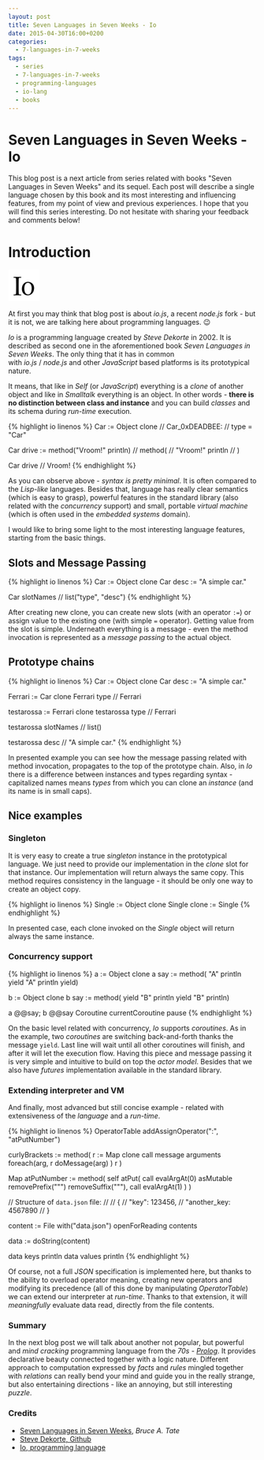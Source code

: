 ```yaml
---
layout: post
title: Seven Languages in Seven Weeks - Io
date: 2015-04-30T16:00+0200
categories:
  - 7-languages-in-7-weeks
tags:
  - series
  - 7-languages-in-7-weeks
  - programming-languages
  - io-lang
  - books
---
```


# Seven Languages in Seven Weeks - Io

<quote class="disclaimer">This blog post is a next article from series related with books "Seven Languages in Seven Weeks" and its sequel. Each post will describe a single language chosen by this book and its most interesting and influencing features, from my point of view and previous experiences. I hope that you will find this series interesting. Do not hesitate with sharing your feedback and comments below!</quote>

# Introduction

<img class="right io-logo" alt="Io Logo" src="/assets/IoLogo.png" />

At first you may think that blog post is about *io.js*, a recent *node.js* fork - but it is not, we are talking here about programming languages. :wink:

*Io* is a programming language created by *Steve Dekorte* in 2002. It is described as second one in the aforementioned book *Seven Languages in Seven Weeks*. The only thing that it has in common<br/>with *io.js* / *node.js* and other *JavaScript* based platforms is its prototypical nature.

It means, that like in *Self* (or *JavaScript*) everything is a *clone* of another object and like in *Smalltalk* everything is an object. In other words - **there is no distinction between class and instance** and you can build *classes* and its schema during *run-time* execution.

{% highlight io linenos %}
Car := Object clone
//   Car_0xDEADBEE:
// type            = "Car"

Car drive := method("Vroom!" println)
// method(
//  "Vroom!" println
// )

Car drive
// Vroom!
{% endhighlight %}

As you can observe above - *syntax is pretty minimal*. It is often compared to the *Lisp-like* languages. Besides that, language has really clear semantics (which is easy to grasp), powerful features in the standard library (also related with the *concurrency* support) and small, portable *virtual machine* (which is often used in the *embedded systems* domain).

I would like to bring some light to the most interesting language features, starting from the basic things.

## Slots and Message Passing

{% highlight io linenos %}
Car := Object clone
Car desc := "A simple car."

Car slotNames
// list("type", "desc")
{% endhighlight %}

After creating new clone, you can create new slots (with an operator `:=`) or assign value to the existing one (with simple `=` operator). Getting value from the slot is simple. Underneath everything is a message - even the method invocation is represented as a *message passing* to the actual object.

## Prototype chains

{% highlight io linenos %}
Car := Object clone
Car desc := "A simple car."

Ferrari := Car clone
Ferrari type
// Ferrari

testarossa := Ferrari clone
testarossa type
// Ferrari

testarossa slotNames
// list()

testarossa desc
// "A simple car."
{% endhighlight %}

In presented example you can see how the message passing related with method invocation, propagates to the top of the prototype chain. Also, in *Io* there is a difference between instances and types regarding syntax - capitalized names means *types* from which you can clone an *instance* (and its name is in small caps).

## Nice examples

### Singleton

It is very easy to create a true *singleton* instance in the prototypical language. We just need to provide our implementation in the *clone* slot for that instance. Our implementation will return always the same copy. This method requires consistency in the language - it should be only one way to create an object copy.

{% highlight io linenos %}
Single := Object clone
Single clone := Single
{% endhighlight %}

In presented case, each clone invoked on the *Single* object will return always the same instance.

### Concurrency support

{% highlight io linenos %}
a := Object clone
a say := method(
    "A" println
    yield
    "A" println
    yield)

b := Object clone
b say := method(
    yield
    "B" println
    yield
    "B" println)

a @@say; b @@say
Coroutine currentCoroutine pause
{% endhighlight %}

On the basic level related with concurrency, *Io* supports *coroutines*. As in the example, two *coroutines* are switching back-and-forth thanks the message `yield`. Last line will wait until all other coroutines will finish, and after it will let the execution flow. Having this piece and message passing it is very simple and intuitive to build on top the *actor model*. Besides that we also have *futures* implementation available in the standard library.

### Extending interpreter and VM

And finally, most advanced but still concise example - related with extensiveness of the *language* and a *run-time*.

{% highlight io linenos %}
OperatorTable addAssignOperator(":", "atPutNumber")

curlyBrackets := method(
    r := Map clone
    call message arguments foreach(arg,
        r doMessage(arg)
    )
    r
)

Map atPutNumber := method(
    self atPut(
        call evalArgAt(0) asMutable removePrefix("\"") removeSuffix("\""),
        call evalArgAt(1)
    )
)

// Structure of `data.json` file:
//
// {
//    "key": 123456,
//    "another_key: 4567890
// }

content := File with("data.json") openForReading contents

data := doString(content)

data keys println
data values println
{% endhighlight %}

Of course, not a full *JSON* specification is implemented here, but thanks to the ability to overload operator meaning, creating new operators and modifying its precedence (all of this done by manipulating *OperatorTable*) we can extend our interpreter at *run-time*. Thanks to that extension, it will *meaningfully* evaluate data read, directly from the file contents.

### Summary

In the next blog post we will talk about another not popular, but powerful and *mind cracking* programming language from the *70s* - *[Prolog](http://www.learnprolognow.org/)*. It provides declarative beauty connected together with a logic nature. Different approach to computation expressed by *facts* and *rules* mingled together with *relations* can really bend your mind and guide you in the really strange, but also entertaining directions - like an annoying, but still interesting *puzzle*.

### Credits

- [Seven Languages in Seven Weeks](https://pragprog.com/book/btlang/seven-languages-in-seven-weeks), *Bruce A. Tate*
- [Steve Dekorte, Github](https://github.com/stevedekorte)
- [Io, programming language](http://iolanguage.org)

